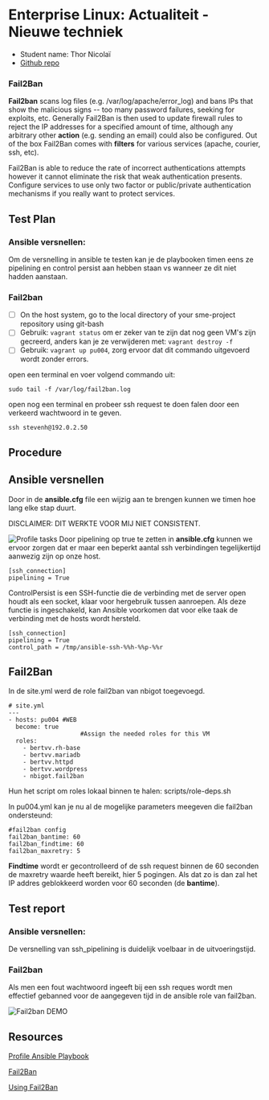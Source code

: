 
# Enterprise Linux: Actualiteit - Nieuwe techniek

- Student name: Thor Nicolaï
- [Github repo](https://github.com/HoGentTIN/elnx-1819-sme-ThorNicolai)


### Fail2Ban
**Fail2ban** scans log files (e.g. /var/log/apache/error_log) and bans IPs that show the malicious signs -- too many password failures, seeking for exploits, etc. Generally Fail2Ban is then used to update firewall rules to reject the IP addresses for a specified amount of time, although any arbitrary other **action** (e.g. sending an email) could also be configured. Out of the box Fail2Ban comes with **filters** for various services (apache, courier, ssh, etc).

Fail2Ban is able to reduce the rate of incorrect authentications attempts however it cannot eliminate the risk that weak authentication presents. Configure services to use only two factor or public/private authentication mechanisms if you really want to protect services.

## Test Plan

### Ansible versnellen:
Om de versnelling in ansible te testen kan je de playbooken timen eens ze pipelining en control persist aan hebben staan vs wanneer ze dit niet hadden aanstaan.

### Fail2ban
- [ ] On the host system, go to the local directory of your sme-project repository using git-bash
- [ ] Gebruik: `vagrant status` om er zeker van te zijn dat nog geen VM's zijn gecreerd, anders kan je ze verwijderen met: `vagrant destroy -f`
- [ ] Gebruik: `vagrant up pu004`, zorg ervoor dat dit commando uitgevoerd wordt zonder errors.

open een terminal en voer volgend commando uit:

    sudo tail -f /var/log/fail2ban.log

open nog een terminal en probeer ssh request te doen falen door een verkeerd wachtwoord in te geven.

	ssh stevenh@192.0.2.50



## Procedure
## Ansible versnellen


Door in de **ansible.cfg** file een wijzig aan te brengen kunnen we timen hoe lang elke stap duurt.

DISCLAIMER: DIT WERKTE VOOR MIJ NIET CONSISTENT.

![Profile tasks](https://i.imgur.com/ZnD6qHA.png)
Door pipelining op true te zetten in **ansible.cfg** kunnen we ervoor zorgen dat er maar een beperkt aantal ssh verbindingen tegelijkertijd aanwezig zijn op onze host.

	[ssh_connection]
	pipelining = True

ControlPersist is een SSH-functie die de verbinding met de server open houdt als een socket, klaar voor hergebruik tussen aanroepen. Als deze functie is ingeschakeld, kan Ansible voorkomen dat voor elke taak de verbinding met de hosts wordt hersteld.

	[ssh_connection]
	pipelining = True
	control_path = /tmp/ansible-ssh-%%h-%%p-%%r


## Fail2Ban

In de site.yml werd de role fail2ban van nbigot toegevoegd.

	# site.yml
	---
	- hosts: pu004 #WEB
	  become: true
	                    #Assign the needed roles for this VM
	  roles:
	    - bertvv.rh-base
	    - bertvv.mariadb
	    - bertvv.httpd
	    - bertvv.wordpress
	    - nbigot.fail2ban

Hun het script om roles lokaal binnen te halen: scripts/role-deps.sh

In pu004.yml kan je nu al de mogelijke parameters meegeven die fail2ban ondersteund:


	#fail2ban config
	fail2ban_bantime: 60
	fail2ban_findtime: 60
	fail2ban_maxretry: 5




**Findtime** wordt er gecontrolleerd of de ssh request binnen de 60 seconden de maxretry waarde heeft bereikt, hier 5 pogingen. Als dat zo is dan zal het IP addres geblokkeerd worden voor 60 seconden (de **bantime**).


## Test report
### Ansible versnellen:
De versnelling van ssh_pipelining is duidelijk voelbaar in de uitvoeringstijd.

### Fail2ban

Als men een fout wachtwoord ingeeft bij een ssh reques wordt men effectief gebanned voor de aangegeven tijd in de ansible role van fail2ban.

![Fail2ban DEMO](https://i.imgur.com/WZLZYrY.png)


## Resources

[Profile Ansible Playbook](https://sketchingdev.co.uk/blog/profiling-ansible-playbooks-to-csv.html)

[Fail2Ban](https://www.fail2ban.org/wiki/index.php/Main_Page)

[Using Fail2Ban](https://www.linode.com/docs/security/using-fail2ban-for-security/)
